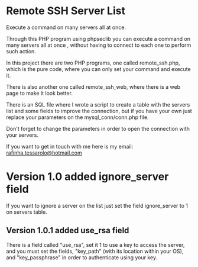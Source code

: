 # Remote SSH Server List
 
Execute a command on many servers all at once.

Through this PHP program using phpseclib you can execute a command on many servers all at once , without having to connect to each one to perform such action.

In this project there are two PHP programs, one called remote_ssh.php, which is the pure code, where you can only set your command and execute it.

There is also another one called remote_ssh_web, where there is a web page to make it look better.

There is an SQL file where I wrote a script to create a table with the servers list and some fields to improve the connection, but if you have your own just replace your parameters on the mysql_conn/conn.php file.

Don't forget to change the parameters in order to open the connection with your servers.

If you want to get in touch with me here is my email: rafinha.tessarolo@hotmail.com

<h1>Version 1.0 added ignore_server field</h1>
If you want to ignore a server on the list just set the field ignore_server to 1 on servers table.

<h2>Version 1.0.1 added use_rsa field</h2>
There is a field called "use_rsa", set it 1 to use a key to access the server, and you must set the fields, "key_path" (with its location within your OS), and "key_passphrase" in order to authenticate using your key. 
